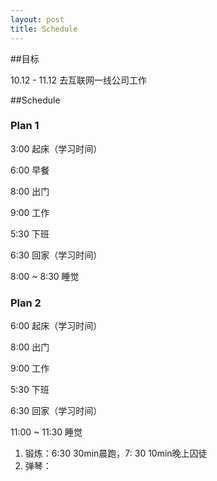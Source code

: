 ```yaml
---
layout: post
title: Schedule
---
```


##目标

10.12 - 11.12 去互联网一线公司工作



##Schedule

### Plan 1

3:00 起床（学习时间）

6:00 早餐

8:00 出门

9:00 工作

5:30 下班

6:30 回家（学习时间）

8:00 ~ 8:30 睡觉

### Plan 2

6:00 起床（学习时间）

8:00 出门

9:00 工作

5:30 下班

6:30 回家（学习时间）

11:00 ~ 11:30 睡觉





1. 锻炼：6:30 30min晨跑，7: 30 10min晚上囚徒
2. 弹琴：

